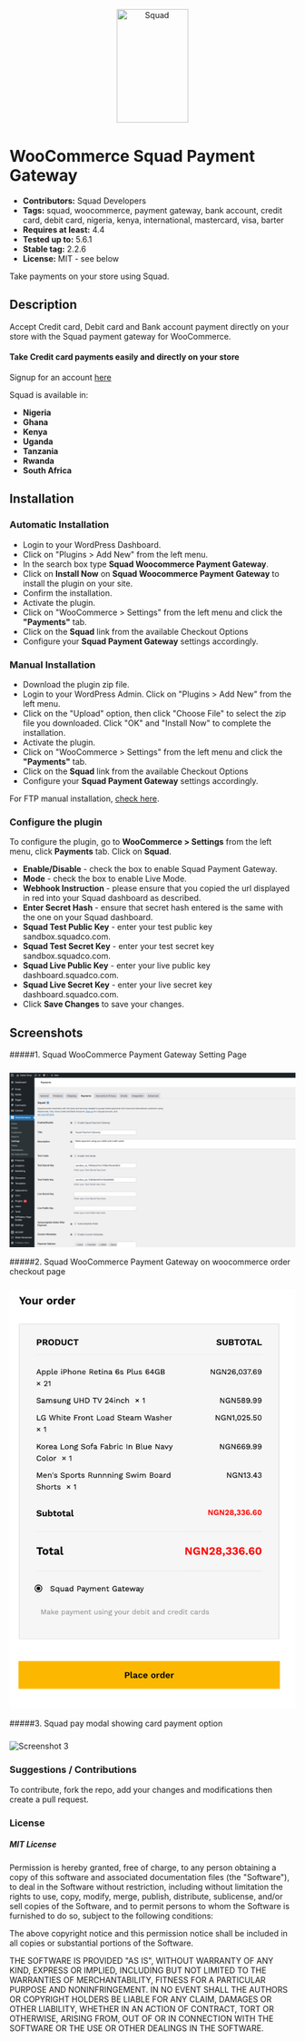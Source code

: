 <p align="center">
    <img title="Squad" height="200" src="https://squadco.com/assets/squad_logo.svg" width="50%"/>
</p>

# WooCommerce Squad Payment Gateway

- **Contributors:** Squad Developers
- **Tags:** squad, woocommerce, payment gateway, bank account, credit card, debit card, nigeria, kenya, international, mastercard, visa, barter
- **Requires at least:** 4.4
- **Tested up to:** 5.6.1
- **Stable tag:** 2.2.6
- **License:** MIT - see below

Take payments on your store using Squad.

## Description

Accept Credit card, Debit card and Bank account payment directly on your store with the Squad payment gateway for WooCommerce.

#### Take Credit card payments easily and directly on your store

Signup for an account [here](https://dashboard.squadco.com)

Squad is available in:

- **Nigeria**
- **Ghana**
- **Kenya**
- **Uganda**
- **Tanzania**
- **Rwanda**
- **South Africa**

<!-- ## Recurring Payment Support
For Recurring payment, you will need to install the [WooCommerce Subscriptions](https://woocommerce.com/products/woocommerce-subscriptions/) plugin. No subscription plans is created on Squad. The WooCommerce Subscriptions plugin handles all the subscription functionality. -->

## Installation

### Automatic Installation

- Login to your WordPress Dashboard.
- Click on "Plugins > Add New" from the left menu.
- In the search box type **Squad Woocommerce Payment Gateway**.
- Click on **Install Now** on **Squad Woocommerce Payment Gateway** to install the plugin on your site.
- Confirm the installation.
- Activate the plugin.
- Click on "WooCommerce > Settings" from the left menu and click the **"Payments"** tab.
- Click on the **Squad** link from the available Checkout Options
- Configure your **Squad Payment Gateway** settings accordingly.

### Manual Installation

- Download the plugin zip file.
- Login to your WordPress Admin. Click on "Plugins > Add New" from the left menu.
- Click on the "Upload" option, then click "Choose File" to select the zip file you downloaded. Click "OK" and "Install Now" to complete the installation.
- Activate the plugin.
- Click on "WooCommerce > Settings" from the left menu and click the **"Payments"** tab.
- Click on the **Squad** link from the available Checkout Options
- Configure your **Squad Payment Gateway** settings accordingly.

For FTP manual installation, [check here](http://codex.wordpress.org/Managing_Plugins#Manual_Plugin_Installation).

<!-- ## Split payment feature
* Enable the split payment in the squad woocommerce settings page.
* Enter the specify subaccounts for the split (create can create subaccounts on your Squad dashboard).
* save and start transaction -->

<!-- This split will be initiated for all transactions.

## Assign a subaccount to a Product
* Disable the split payment in the squad woocommerce settings page.
* Click on "Products".
* Select "Add New".
* Scroll down until you see the 'Squad - Select subaccount'.
* Select a subaccount. -->

### Configure the plugin

To configure the plugin, go to **WooCommerce > Settings** from the left menu, click **Payments** tab. Click on **Squad**.

- **Enable/Disable** - check the box to enable Squad Payment Gateway.
- **Mode** - check the box to enable Live Mode.
- **Webhook Instruction** - please ensure that you copied the url displayed in red into your Squad dashboard as described.
- **Enter Secret Hash** - ensure that secret hash entered is the same with the one on your Squad dashboard.
- **Squad Test Public Key** - enter your test public key sandbox.squadco.com.
- **Squad Test Secret Key** - enter your test secret key sandbox.squadco.com.
- **Squad Live Public Key** - enter your live public key dashboard.squadco.com.
- **Squad Live Secret Key** - enter your live secret key dashboard.squadco.com.
- Click **Save Changes** to save your changes.

## Screenshots

#####1. Squad WooCommerce Payment Gateway Setting Page

###

![Screenshot 1](assets/images/settings.png)

#####2. Squad WooCommerce Payment Gateway on woocommerce order checkout page

###

![Screenshot 2](assets/images/checkout.png)

#####3. Squad pay modal showing card payment option

###

![Screenshot 3](assets/img/inline-modal.png)

### Suggestions / Contributions

To contribute, fork the repo, add your changes and modifications then create a pull request.

### License

##### MIT License

Permission is hereby granted, free of charge, to any person obtaining a copy
of this software and associated documentation files (the "Software"), to deal
in the Software without restriction, including without limitation the rights
to use, copy, modify, merge, publish, distribute, sublicense, and/or sell
copies of the Software, and to permit persons to whom the Software is
furnished to do so, subject to the following conditions:

The above copyright notice and this permission notice shall be included in all
copies or substantial portions of the Software.

THE SOFTWARE IS PROVIDED "AS IS", WITHOUT WARRANTY OF ANY KIND, EXPRESS OR
IMPLIED, INCLUDING BUT NOT LIMITED TO THE WARRANTIES OF MERCHANTABILITY,
FITNESS FOR A PARTICULAR PURPOSE AND NONINFRINGEMENT. IN NO EVENT SHALL THE
AUTHORS OR COPYRIGHT HOLDERS BE LIABLE FOR ANY CLAIM, DAMAGES OR OTHER
LIABILITY, WHETHER IN AN ACTION OF CONTRACT, TORT OR OTHERWISE, ARISING FROM,
OUT OF OR IN CONNECTION WITH THE SOFTWARE OR THE USE OR OTHER DEALINGS IN THE
SOFTWARE.
